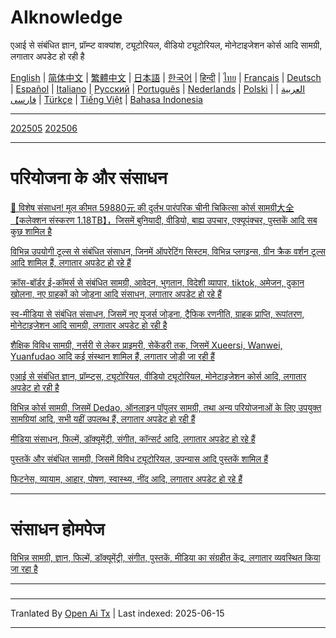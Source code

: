 # AIknowledge
एआई से संबंधित ज्ञान, प्रॉम्प्ट वाक्यांश, ट्यूटोरियल, वीडियो ट्यूटोरियल, मोनेटाइजेशन कोर्स आदि सामग्री, लगातार अपडेट हो रही है

[English](https://openaitx.github.io/view.html?user=mswnlz&project=AIknowledge&lang=en) | [简体中文](https://openaitx.github.io/view.html?user=mswnlz&project=AIknowledge&lang=zh-CN) | [繁體中文](https://openaitx.github.io/view.html?user=mswnlz&project=AIknowledge&lang=zh-TW) | [日本語](https://openaitx.github.io/view.html?user=mswnlz&project=AIknowledge&lang=ja) | [한국어](https://openaitx.github.io/view.html?user=mswnlz&project=AIknowledge&lang=ko) | [हिन्दी](https://openaitx.github.io/view.html?user=mswnlz&project=AIknowledge&lang=hi) | [ไทย](https://openaitx.github.io/view.html?user=mswnlz&project=AIknowledge&lang=th) | [Français](https://openaitx.github.io/view.html?user=mswnlz&project=AIknowledge&lang=fr) | [Deutsch](https://openaitx.github.io/view.html?user=mswnlz&project=AIknowledge&lang=de) | [Español](https://openaitx.github.io/view.html?user=mswnlz&project=AIknowledge&lang=es) | [Italiano](https://openaitx.github.io/view.html?user=mswnlz&project=AIknowledge&lang=it) | [Русский](https://openaitx.github.io/view.html?user=mswnlz&project=AIknowledge&lang=ru) | [Português](https://openaitx.github.io/view.html?user=mswnlz&project=AIknowledge&lang=pt) | [Nederlands](https://openaitx.github.io/view.html?user=mswnlz&project=AIknowledge&lang=nl) | [Polski](https://openaitx.github.io/view.html?user=mswnlz&project=AIknowledge&lang=pl) | [العربية](https://openaitx.github.io/view.html?user=mswnlz&project=AIknowledge&lang=ar) | [فارسی](https://openaitx.github.io/view.html?user=mswnlz&project=AIknowledge&lang=fa) | [Türkçe](https://openaitx.github.io/view.html?user=mswnlz&project=AIknowledge&lang=tr) | [Tiếng Việt](https://openaitx.github.io/view.html?user=mswnlz&project=AIknowledge&lang=vi) | [Bahasa Indonesia](https://openaitx.github.io/view.html?user=mswnlz&project=AIknowledge&lang=id)

------------
[202505](https://raw.githubusercontent.com/mswnlz/AIknowledge/main/202505.md)
[202506](https://raw.githubusercontent.com/mswnlz/AIknowledge/main/202506.md)


---------------
# परियोजना के और संसाधन

[🎁 विशेष संसाधन! मूल कीमत 59880元 की दुर्लभ पारंपरिक चीनी चिकित्सा कोर्स सामग्री大全【कलेक्शन संस्करण 1.18TB】，जिसमें बुनियादी, वीडियो, बाह्य उपचार, एक्यूपंक्चर, पुस्तकें आदि सब कुछ शामिल है](https://github.com/mswnlz/chinese-traditional)

[विभिन्न उपयोगी टूल्स से संबंधित संसाधन, जिनमें ऑपरेटिंग सिस्टम, विभिन्न प्लगइन्स, ग्रीन क्रैक वर्शन टूल्स आदि शामिल हैं, लगातार अपडेट हो रहे हैं](https://github.com/mswnlz/tools)

[क्रॉस-बॉर्डर ई-कॉमर्स से संबंधित सामग्री, आवेदन, भुगतान, विदेशी व्यापार, tiktok, अमेजन, दुकान खोलना, नए ग्राहकों को जोड़ना आदि संसाधन, लगातार अपडेट हो रहे हैं](https://github.com/mswnlz/cross-border)

[स्व-मीडिया से संबंधित संसाधन, जिसमें नए यूजर्स जोड़ना, ट्रैफिक रणनीति, ग्राहक प्राप्ति, रूपांतरण, मोनेटाइजेशन आदि सामग्री, लगातार अपडेट हो रही है](https://github.com/mswnlz/self-media)

[शैक्षिक विविध सामग्री, नर्सरी से लेकर प्राइमरी, सेकेंडरी तक, जिसमें Xueersi, Wanwei, Yuanfudao आदि कई संस्थान शामिल हैं, लगातार जोड़ी जा रही हैं](https://github.com/mswnlz/edu-knowlege)

[एआई से संबंधित ज्ञान, प्रॉम्प्ट्स, ट्यूटोरियल, वीडियो ट्यूटोरियल, मोनेटाइजेशन कोर्स आदि, लगातार अपडेट हो रही है](https://github.com/mswnlz/AIknowledge)

[विभिन्न कोर्स सामग्री, जिसमें Dedao, ऑनलाइन पॉपुलर सामग्री, तथा अन्य परियोजनाओं के लिए उपयुक्त सामग्रियां आदि, सभी यहीं उपलब्ध हैं, लगातार अपडेट हो रही हैं](https://github.com/mswnlz/curriculum)

[मीडिया संसाधन, फिल्में, डॉक्यूमेंट्री, संगीत, कॉन्सर्ट आदि, लगातार अपडेट हो रहे हैं](https://github.com/mswnlz/movies)

[पुस्तकें और संबंधित सामग्री, जिसमें विविध ट्यूटोरियल, उपन्यास आदि पुस्तकें शामिल हैं](https://github.com/mswnlz/book)

[फिटनेस, व्यायाम, आहार, पोषण, स्वास्थ्य, नींद आदि, लगातार अपडेट हो रहे हैं](https://github.com/mswnlz/healthy)

---------------

# संसाधन होमपेज
[विभिन्न सामग्री, ज्ञान, फिल्में, डॉक्यूमेंट्री, संगीत, पुस्तकें, मीडिया का संग्रहीत केंद्र, लगातार व्यवस्थित किया जा रहा है](https://github.com/mswnlz)

---------------


###

---

Tranlated By [Open Ai Tx](https://github.com/OpenAiTx/OpenAiTx) | Last indexed: 2025-06-15

---